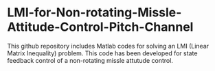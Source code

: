 # LMI-for-Non-rotating-Missle-Attitude-Control-Pitch-Channel
This github repository includes Matlab codes for solving an LMI (Linear Matrix Inequality) problem. This code has been developed for state feedback control of a non-rotating missle attutude control.
